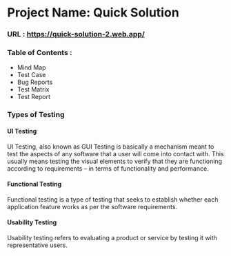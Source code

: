 # Project Name: Quick Solution 
### URL : https://quick-solution-2.web.app/
### Table of Contents :

* Mind Map
* Test Case
* Bug Reports
* Test Matrix
* Test Report
### Types of Testing
#### UI Testing
UI Testing, also known as GUI Testing is basically a mechanism meant to test the aspects of any software that a user will come into contact with. This usually means testing the visual elements to verify that they are functioning according to requirements – in terms of functionality and performance. 
#### Functional Testing
Functional testing is a type of testing that seeks to establish whether each application feature works as per the software requirements. 
#### Usability Testing 
Usability testing refers to evaluating a product or service by testing it with representative users. 
